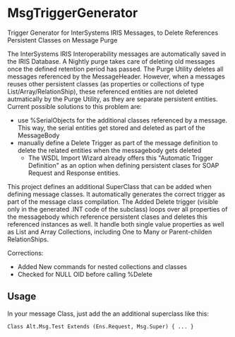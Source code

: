 # MsgTriggerGenerator
Trigger Generator for InterSystems IRIS Messages, to Delete References Persistent Classes on Message Purge

The InterSystems IRIS Interoperability messages are automatically saved in the IRIS Database. A Nightly purge takes care of deleting old messages once the defined retention period has passed.
The Purge Utility deletes all messages referenced by the MessageHeader. However, when a messages reuses other persistent classes (as properties or collections of type List/Array/RelationShip), these referenced entities are not deleted autmatically by the Purge Utility, as they are separate persistent entities.
Current possible solutions to this problem are:

* use %SerialObjects for the additional classes referenced by a message. This way, the serial entities get stored and deleted as part of the MessageBody
* manually define a Delete Trigger as part of the message definition to delete the related entities when the messagebody gets deleted
    * The WSDL Import Wizard already offers this "Automatic Trigger Definition" as an option when defining persistent clases for SOAP Request and Response entities.   

This project defines an additional SuperClass that can be added when defining message classes. It automatically generates the correct trigger as part of the message class compilation. The Added Delete trigger (visible only in the generated .INT code of the subclass) loops over all properties of the messagebody which reference persistent clases and deletes this referenced instances as well. It handle both single value properties as well as List and Array Collections, including One to Many or Parent-childen RelationShips.

Corrections:
* Added New commands for nested collections and classes
* Checked for NULL OID before calling %Delete
  

## Usage

In your message Class, just add the  an additional superclass like this:

```
Class Alt.Msg.Test Extends (Ens.Request, Msg.Super) { ... }
```

